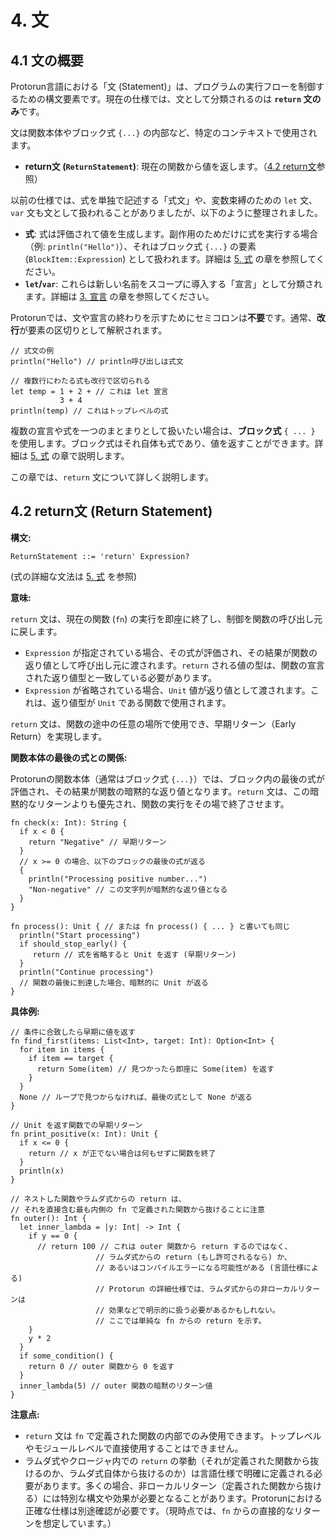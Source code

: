 # 4. 文

## 4.1 文の概要

Protorun言語における「文 (Statement)」は、プログラムの実行フローを制御するための構文要素です。現在の仕様では、文として分類されるのは **`return` 文のみ**です。

文は関数本体やブロック式 `{...}` の内部など、特定のコンテキストで使用されます。

- **return文 (`ReturnStatement`)**: 現在の関数から値を返します。（[4.2 return文](#42-return文-return-statement)参照）

以前の仕様では、式を単独で記述する「式文」や、変数束縛のための `let` 文、`var` 文も文として扱われることがありましたが、以下のように整理されました。

-   **式**: 式は評価されて値を生成します。副作用のためだけに式を実行する場合（例: `println("Hello")`）、それはブロック式 `{...}` の要素 (`BlockItem::Expression`) として扱われます。詳細は [5. 式](05-expressions.md) の章を参照してください。
-   **`let`/`var`**: これらは新しい名前をスコープに導入する「宣言」として分類されます。詳細は [3. 宣言](03-declarations.md) の章を参照してください。

Protorunでは、文や宣言の終わりを示すためにセミコロンは**不要**です。通常、**改行**が要素の区切りとして解釈されます。

```protorun
// 式文の例
println("Hello") // println呼び出しは式文

// 複数行にわたる式も改行で区切られる
let temp = 1 + 2 + // これは let 宣言
           3 + 4
println(temp) // これはトップレベルの式
```

複数の宣言や式を一つのまとまりとして扱いたい場合は、**ブロック式** `{ ... }` を使用します。ブロック式はそれ自体も式であり、値を返すことができます。詳細は [5. 式](05-expressions.md#52-ブロック式) の章で説明します。

この章では、`return` 文について詳しく説明します。

## 4.2 return文 (Return Statement)

**構文:**

```ebnf
ReturnStatement ::= 'return' Expression?
```
(式の詳細な文法は [5. 式](05-expressions.md) を参照)

**意味:**

`return` 文は、現在の関数 (`fn`) の実行を即座に終了し、制御を関数の呼び出し元に戻します。

- `Expression` が指定されている場合、その式が評価され、その結果が関数の返り値として呼び出し元に渡されます。`return` される値の型は、関数の宣言された返り値型と一致している必要があります。
- `Expression` が省略されている場合、`Unit` 値が返り値として渡されます。これは、返り値型が `Unit` である関数で使用されます。

`return` 文は、関数の途中の任意の場所で使用でき、早期リターン（Early Return）を実現します。

**関数本体の最後の式との関係:**

Protorunの関数本体（通常はブロック式 `{...}`）では、ブロック内の最後の式が評価され、その結果が関数の暗黙的な返り値となります。`return` 文は、この暗黙的なリターンよりも優先され、関数の実行をその場で終了させます。

```protorun
fn check(x: Int): String {
  if x < 0 {
    return "Negative" // 早期リターン
  }
  // x >= 0 の場合、以下のブロックの最後の式が返る
  {
    println("Processing positive number...")
    "Non-negative" // この文字列が暗黙的な返り値となる
  }
}

fn process(): Unit { // または fn process() { ... } と書いても同じ
  println("Start processing")
  if should_stop_early() {
     return // 式を省略すると Unit を返す (早期リターン)
  }
  println("Continue processing")
  // 関数の最後に到達した場合、暗黙的に Unit が返る
}
```

**具体例:**

```protorun
// 条件に合致したら早期に値を返す
fn find_first(items: List<Int>, target: Int): Option<Int> {
  for item in items {
    if item == target {
      return Some(item) // 見つかったら即座に Some(item) を返す
    }
  }
  None // ループで見つからなければ、最後の式として None が返る
}

// Unit を返す関数での早期リターン
fn print_positive(x: Int): Unit {
  if x <= 0 {
    return // x が正でない場合は何もせずに関数を終了
  }
  println(x)
}

// ネストした関数やラムダ式からの return は、
// それを直接含む最も内側の fn で定義された関数から抜けることに注意
fn outer(): Int {
  let inner_lambda = |y: Int| -> Int {
    if y == 0 {
      // return 100 // これは outer 関数から return するのではなく、
                   // ラムダ式からの return (もし許可されるなら) か、
                   // あるいはコンパイルエラーになる可能性がある (言語仕様による)
                   // Protorun の詳細仕様では、ラムダ式からの非ローカルリターンは
                   // 効果などで明示的に扱う必要があるかもしれない。
                   // ここでは単純な fn からの return を示す。
    }
    y * 2
  }
  if some_condition() {
    return 0 // outer 関数から 0 を返す
  }
  inner_lambda(5) // outer 関数の暗黙のリターン値
}
```

**注意点:**

- `return` 文は `fn` で定義された関数の内部でのみ使用できます。トップレベルやモジュールレベルで直接使用することはできません。
- ラムダ式やクロージャ内での `return` の挙動（それが定義された関数から抜けるのか、ラムダ式自体から抜けるのか）は言語仕様で明確に定義される必要があります。多くの場合、非ローカルリターン（定義された関数から抜ける）には特別な構文や効果が必要となることがあります。Protorunにおける正確な仕様は別途確認が必要です。（現時点では、`fn` からの直接的なリターンを想定しています。）
